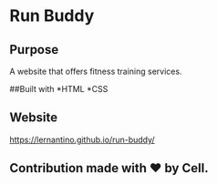 # Run Buddy 

## Purpose 
A website that offers fitness training services.

##Built with 
*HTML
*CSS

## Website
https://lernantino.github.io/run-buddy/

## Contribution made with ❤ by Cell.
